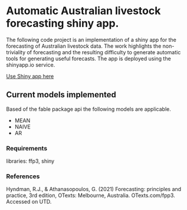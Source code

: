 # Automatic Australian livestock forecasting shiny app.

The following code project is an implementation of a shiny app for the forecasting of Australian livestock data. The work highlights the non-triviality of forecasting and the resulting difficulty to generate automatic tools for generating useful forecasts. The app is deployed using the shinyapp.io service. 

[Use Shiny app here](https://d8hpi9-harrison-curtis.shinyapps.io/app_cattle/)

## Current models implemented
Based of the fable package api the following models are applicable.

- MEAN
- NAIVE
- AR

### Requirements
libraries: ffp3, shiny

### References

Hyndman, R.J., & Athanasopoulos, G. (2021) Forecasting: principles and practice, 3rd edition, OTexts: Melbourne, Australia. OTexts.com/fpp3. Accessed on UTD.